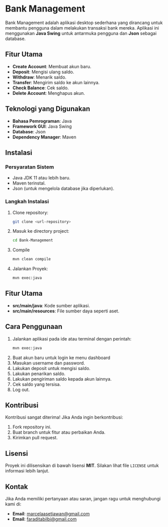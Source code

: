 # Bank Management

Bank Management adalah aplikasi desktop sederhana yang dirancang untuk membantu pengguna dalam melakukan transaksi bank mereka. Aplikasi ini menggunakan **Java Swing** untuk antarmuka pengguna dan **Json** sebagai database.

## Fitur Utama
- **Create Account**: Membuat akun baru.
- **Deposit**: Mengisi ulang saldo.
- **Withdraw**: Menarik saldo.
- **Transfer**: Mengirim saldo ke akun lainnya.
- **Check Balance**: Cek saldo.
- **Delete Account**: Menghapus akun.

## Teknologi yang Digunakan
- **Bahasa Pemrograman**: Java
- **Framework GUI**: Java Swing
- **Database**: Json
- **Dependency Manager**: Maven

## Instalasi
### Persyaratan Sistem
- Java JDK 11 atau lebih baru.
- Maven terinstal.
- Json (untuk mengelola database jika diperlukan).

### Langkah Instalasi
1. Clone repository:
   ```bash
   git clone <url-repository>
2. Masuk ke directory project:
   ```bash
   cd Bank-Management
3. Compile
   ```bash
   mvn clean compile
4. Jalankan Proyek:
   ```bash
   mvn exec:java

## Fitur Utama
- **src/main/java**: Kode sumber aplikasi.
- **src/main/resources**: File sumber daya seperti aset.

## Cara Penggunaan
1. Jalankan aplikasi pada ide atau terminal dengan perintah:
   ```bash
   mvn exec:java
2. Buat akun baru untuk login ke menu dashboard
3. Masukan username dan password.
4. Lakukan deposit untuk mengisi saldo.
5. Lakukan penarikan saldo.
6. Lakukan pengiriman saldo kepada akun lainnya.
7. Cek saldo yang tersisa.
8. Log out.

## Kontribusi
Kontribusi sangat diterima! Jika Anda ingin berkontribusi:

1. Fork repository ini.
2. Buat branch untuk fitur atau perbaikan Anda.
3. Kirimkan pull request.

## Lisensi
Proyek ini dilisensikan di bawah lisensi **MIT**. Silakan lihat file `LICENSE` untuk informasi lebih lanjut.

## Kontak
Jika Anda memiliki pertanyaan atau saran, jangan ragu untuk menghubungi kami di:
- **Email**: marcelaasetiawan@gmail.com
- **Email**: faraditabilbi@gmail.com
